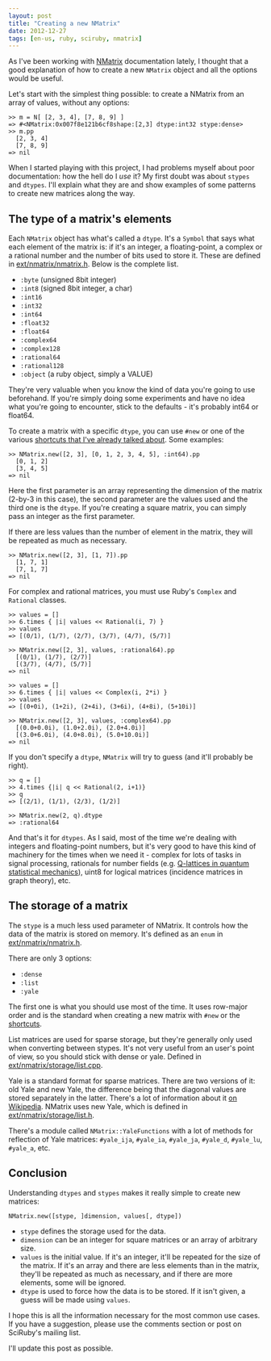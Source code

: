 ```yaml
---
layout: post
title: "Creating a new NMatrix"
date: 2012-12-27
tags: [en-us, ruby, sciruby, nmatrix]
---
```


As I've been working with [NMatrix](http://github.com/sciruby/nmatrix) documentation lately, I thought that a good explanation of how to create a new `NMatrix` object and all the options would be useful.

Let's start with the simplest thing possible: to create a NMatrix from an array of values, without any options:

	>> m = N[ [2, 3, 4], [7, 8, 9] ]
	=> #<NMatrix:0x007f8e121b6cf8shape:[2,3] dtype:int32 stype:dense> 
	>> m.pp
	  [2, 3, 4]
	  [7, 8, 9]
	=> nil 

When I started playing with this project, I had problems myself about poor documentation: how the hell do I *use* it? My first doubt was about `stypes` and `dtypes`. I'll explain what they are and show examples of some patterns to create new matrices along the way.

## The type of a matrix's elements

Each `NMatrix` object has what's called a `dtype`. It's a `Symbol` that says what each element of the matrix is: if it's an integer, a floating-point, a complex or a rational number and the number of bits used to store it. These are defined in [ext/nmatrix/nmatrix.h](https://github.com/SciRuby/nmatrix/blob/master/ext/nmatrix/nmatrix.h#L195). Below is the complete list.

- `:byte` (unsigned 8bit integer)
- `:int8` (signed 8bit integer, a char)
- `:int16`
- `:int32`
- `:int64`
- `:float32` 
- `:float64`
- `:complex64`
- `:complex128`
- `:rational64`
- `:rational128`
- `:object` (a ruby object, simply a VALUE)

They're very valuable when you know the kind of data you're going to use beforehand. If you're simply doing some experiments and have no idea what you're going to encounter, stick to the defaults - it's probably int64 or float64.

To create a matrix with a specific `dtype`, you can use `#new` or one of the various [shortcuts that I've already talked about][1]. Some examples:

	>> NMatrix.new([2, 3], [0, 1, 2, 3, 4, 5], :int64).pp
	  [0, 1, 2]
	  [3, 4, 5]
	=> nil 

Here the first parameter is an array representing the dimension of the matrix (2-by-3 in this case), the second parameter are the values used and the third one is the `dtype`. If you're creating a square matrix, you can simply pass an integer as the first parameter.

If there are less values than the number of element in the matrix, they will be repeated as much as necessary.

	>> NMatrix.new([2, 3], [1, 7]).pp
	  [1, 7, 1]
	  [7, 1, 7]
	=> nil 

For complex and rational matrices, you must use Ruby's `Complex` and `Rational` classes.

	>> values = []
	>> 6.times { |i| values << Rational(i, 7) }
	>> values
	=> [(0/1), (1/7), (2/7), (3/7), (4/7), (5/7)] 

	>> NMatrix.new([2, 3], values, :rational64).pp
	  [(0/1), (1/7), (2/7)]
	  [(3/7), (4/7), (5/7)]
	=> nil

	>> values = []
	>> 6.times { |i| values << Complex(i, 2*i) }
	>> values
	=> [(0+0i), (1+2i), (2+4i), (3+6i), (4+8i), (5+10i)] 
	
	>> NMatrix.new([2, 3], values, :complex64).pp
	  [(0.0+0.0i), (1.0+2.0i), (2.0+4.0i)]
	  [(3.0+6.0i), (4.0+8.0i), (5.0+10.0i)]
	=> nil

If you don't specify a `dtype`, `NMatrix` will try to guess (and it'll probably be right).

	>> q = []
	>> 4.times {|i| q << Rational(2, i+1)}
	>> q
	=> [(2/1), (1/1), (2/3), (1/2)] 

	>> NMatrix.new(2, q).dtype
	=> :rational64

And that's it for `dtypes`. As I said, most of the time we're dealing with integers and floating-point numbers, but it's very good to have this kind of machinery for the times when we need it - complex for lots of tasks in signal processing, rationals for number fields (e.g. [Q-lattices in quantum statistical mechanics][2]), uint8 for logical matrices (incidence matrices in graph theory), etc.

## The storage of a matrix

The `stype` is a much less used parameter of NMatrix. It controls how the data of the matrix is stored on memory. It's defined as an `enum` in [ext/nmatrix/nmatrix.h](https://github.com/SciRuby/nmatrix/blob/master/ext/nmatrix/nmatrix.h#L191).

There are only 3 options:

- `:dense`
- `:list`
- `:yale`

The first one is what you should use most of the time. It uses row-major order and is the standard when creating a new matrix with `#new` or the [shortcuts][1].

List matrices are used for sparse storage, but they're generally only used when converting between stypes. It's not very useful from an user's point of view, so you should stick with dense or yale. Defined in [ext/nmatrix/storage/list.cpp](https://github.com/SciRuby/nmatrix/blob/master/ext/nmatrix/storage/list.cpp).

Yale is a standard format for sparse matrices. There are two versions of it: old Yale and new Yale, the difference being that the diagonal values are stored separately in the latter. There's a lot of information about it [on Wikipedia](http://en.wikipedia.org/wiki/Sparse_matrix#Yale_format). NMatrix uses new Yale, which is defined in [ext/nmatrix/storage/list.h](https://github.com/SciRuby/nmatrix/blob/master/ext/nmatrix/storage/list.cpp).

There's a module called `NMatrix::YaleFunctions` with a lot of methods for reflection of Yale matrices: `#yale_ija`, `#yale_ia`, `#yale_ja`, `#yale_d`, `#yale_lu`, `#yale_a`, etc.

## Conclusion

Understanding `dtypes` and `stypes` makes it really simple to create new matrices:

	NMatrix.new([stype, ]dimension, values[, dtype])

- `stype` defines the storage used for the data.
- `dimension` can be an integer for square matrices or an array of arbitrary size.
- `values` is the initial value. If it's an integer, it'll be repeated for the size of the matrix. If it's an array and there are less elements than in the matrix, they'll be repeated as much as necessary, and if there are more elements, some will be ignored.
- `dtype` is used to force how the data is to be stored. If it isn't given, a guess will be made using `values`.

I hope this is all the information necessary for the most common use cases. If you have a suggestion, please use the comments section or post on SciRuby's mailing list.

I'll update this post as possible.

[1]: http://onox.com.br/2012/12/06/how-to-use-nmatrix-shortcuts.html
[2]: http://www.math.fsu.edu/~marcolli/NotesQlattices1.pdf